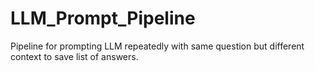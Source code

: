 # LLM_Prompt_Pipeline
Pipeline for prompting LLM repeatedly with same question but different context to save list of answers. 
